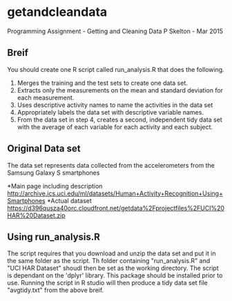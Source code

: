 # getandcleandata
Programming Assignment - Getting and Cleaning Data
P Skelton - Mar 2015

## Breif
You should create one R script called run_analysis.R that does the following. 
 1) Merges the training and the test sets to create one data set.
 2) Extracts only the measurements on the mean and standard deviation for each measurement. 
 3) Uses descriptive activity names to name the activities in the data set
 4) Appropriately labels the data set with descriptive variable names. 
 5) From the data set in step 4, creates a second, independent tidy data set with the average of each variable for each activity and each subject.

## Original Data set
The data set represents data collected from the accelerometers from the Samsung Galaxy S smartphones

*Main page including description
http://archive.ics.uci.edu/ml/datasets/Human+Activity+Recognition+Using+Smartphones
*Actual dataset
https://d396qusza40orc.cloudfront.net/getdata%2Fprojectfiles%2FUCI%20HAR%20Dataset.zip

## Using run_analysis.R
The script requires that you download and unzip the data set and put it in the same folder as the script.
Th folder containing "run_analysis.R" and "UCI HAR Dataset" shoudl then be set as the working directory.
The script is dependant on the 'dplyr' library. This package should be installed prior to use.
Running the script in R studio will then produce a tidy data set file "avgtidy.txt" from the above breif.